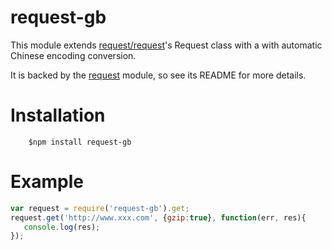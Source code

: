 request-gb
======

This module extends [request/request](https://github.com/request/request)'s Request class with a with automatic Chinese encoding conversion.

It is backed by the [request](https://github.com/request/request) module, so see its README for more details.

Installation
======
```shell
	$npm install request-gb
```

Example
======

```javascript
var request = require('request-gb').get;
request.get('http://www.xxx.com', {gzip:true}, function(err, res){
   console.log(res);
});
```